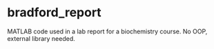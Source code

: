 # bradford_report

MATLAB code used in a lab report for a biochemistry course.
No OOP, external library needed.
